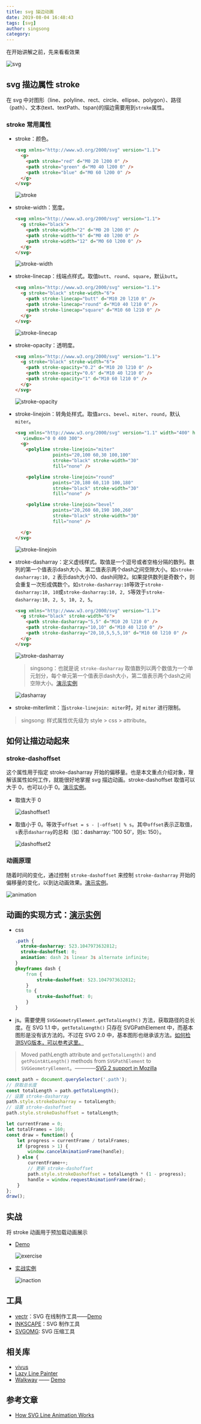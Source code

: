 ```yaml
---
title: svg 描边动画
date: 2019-08-04 16:48:43
tags: [svg]
author: singsong
category:
---
```



在开始讲解之前，先来看看效果

![svg](https://raw.githubusercontent.com/zhansingsong/fe-tutorials/master/svg%E6%8F%8F%E8%BE%B9%E5%8A%A8%E7%94%BB/imgs/svg.gif)

## svg 描边属性 stroke

在 svg 中对图形（line、polyline、rect、circle、ellipse、polygon）、路径（path）、文本(text、textPath、tspan)的描边需要用到`stroke`属性。

### stroke 常用属性

- stroke：颜色。
  ```html
  <svg xmlns="http://www.w3.org/2000/svg" version="1.1">
    <g>
      <path stroke="red" d="M0 20 l200 0" />
      <path stroke="green" d="M0 40 l200 0" />
      <path stroke="blue" d="M0 60 l200 0" />
    </g>
  </svg>
  ```
  ![stroke](https://raw.githubusercontent.com/zhansingsong/fe-tutorials/master/svg%E6%8F%8F%E8%BE%B9%E5%8A%A8%E7%94%BB/imgs/stroke.png)

- stroke-width：宽度。
  ```html
  <svg xmlns="http://www.w3.org/2000/svg" version="1.1">
    <g stroke="black">
      <path stroke-width="2" d="M0 20 l200 0" />
      <path stroke-width="6" d="M0 40 l200 0" />
      <path stroke-width="12" d="M0 60 l200 0" />
    </g>
  </svg>
  ```
  ![stroke-width](https://raw.githubusercontent.com/zhansingsong/fe-tutorials/master/svg%E6%8F%8F%E8%BE%B9%E5%8A%A8%E7%94%BB/imgs/stroke-width.png)

- stroke-linecap：线端点样式。取值`butt`、`round`、`square`，默认`butt`。
  ```html
  <svg xmlns="http://www.w3.org/2000/svg" version="1.1">
    <g stroke="black" stroke-width="6">
      <path stroke-linecap="butt" d="M10 20 l210 0" />
      <path stroke-linecap="round" d="M10 40 l210 0" />
      <path stroke-linecap="square" d="M10 60 l210 0" />
    </g>
  </svg>
  ```
  ![stroke-linecap](https://raw.githubusercontent.com/zhansingsong/fe-tutorials/master/svg%E6%8F%8F%E8%BE%B9%E5%8A%A8%E7%94%BB/imgs/stroke-linecap.png)
- stroke-opacity：透明度。
  ```html
  <svg xmlns="http://www.w3.org/2000/svg" version="1.1">
    <g stroke="black" stroke-width="6">
      <path stroke-opacity="0.2" d="M10 20 l210 0" />
      <path stroke-opacity="0.6" d="M10 40 l210 0" />
      <path stroke-opacity="1" d="M10 60 l210 0" />
    </g>
  </svg>
  ```
  ![stroke-opacity](https://raw.githubusercontent.com/zhansingsong/fe-tutorials/master/svg%E6%8F%8F%E8%BE%B9%E5%8A%A8%E7%94%BB/imgs/stroke-opacity.png)
  
- stroke-linejoin：转角处样式。取值`arcs`、`bevel`、`miter`、`round`，默认`miter`。
  ```html
  <svg xmlns="http://www.w3.org/2000/svg" version="1.1" width="400" height="300"
     viewBox="0 0 400 300">
    <g>
      <polyline stroke-linejoin="miter"
                points="20,100 60,30 100,100"
                stroke="black" stroke-width="30"
                fill="none" />

      <polyline stroke-linejoin="round"
                points="20,180 60,110 100,180"
                stroke="black" stroke-width="30"
                fill="none" />

      <polyline stroke-linejoin="bevel"
                points="20,260 60,190 100,260"
                stroke="black" stroke-width="30"
                fill="none" />

    </g>
  </svg>
  ```
  ![stroke-linejoin](https://raw.githubusercontent.com/zhansingsong/fe-tutorials/master/svg%E6%8F%8F%E8%BE%B9%E5%8A%A8%E7%94%BB/imgs/stroke-linejoin.png)

- stroke-dasharray：定义虚线样式。取值是一个逗号或者空格分隔的数列。数列的第一个值表示dash大小、第二值表示两个dash之间空隙大小。如`stroke-dasharray:10, 2` 表示dash大小10、dash间隙2。如果提供数列是奇数个，则会重复一次形成偶数个。如`stroke-dasharray:10`等效于`stroke-dasharray:10, 10`或`stroke-dasharray:10, 2, 5`等效于`stroke-dasharray:10, 2, 5, 10, 2, 5`。

  ```html
  <svg xmlns="http://www.w3.org/2000/svg" version="1.1">
    <g stroke="black" stroke-width="6">
      <path stroke-dasharray="5,5" d="M10 20 l210 0" />
      <path stroke-dasharray="10,10" d="M10 40 l210 0" />
      <path stroke-dasharray="20,10,5,5,5,10" d="M10 60 l210 0" />
    </g>
  </svg>
  ```
  ![stroke-dasharray](https://raw.githubusercontent.com/zhansingsong/fe-tutorials/master/svg%E6%8F%8F%E8%BE%B9%E5%8A%A8%E7%94%BB/imgs/stroke-dasharray.png)
  >singsong：也就是说 `stroke-dasharray` 取值数列以两个数值为一个单元划分，每个单元第一个值表示dash大小，第二值表示两个dash之间空隙大小。[演示实例](http://htmlpreview.github.io/?https://github.com/zhansingsong/fe-tutorials/blob/master/svg描边动画/demo/stroke-dasharray.html)

  ![dasharray](https://raw.githubusercontent.com/zhansingsong/fe-tutorials/master/svg%E6%8F%8F%E8%BE%B9%E5%8A%A8%E7%94%BB/imgs/dasharray.gif)

- stroke-miterlimit：当`stroke-linejoin: miter`时，对 `miter` 进行限制。


> singsong: 样式属性优先级为 style > css > attribute。

## 如何让描边动起来

### stroke-dashoffset

这个属性用于指定 stroke-dasharray 开始的偏移量。也是本文重点介绍对象，理解该属性如何工作，就能很好地掌握 svg 描边动画。stroke-dashoffset 取值可以大于 0，也可以小于 0。[演示实例](http://htmlpreview.github.io/?https://github.com/zhansingsong/fe-tutorials/blob/master/svg描边动画/demo/stroke-dashoffset.html)。
- 取值大于 0

  ![dashoffset1](https://raw.githubusercontent.com/zhansingsong/fe-tutorials/master/svg%E6%8F%8F%E8%BE%B9%E5%8A%A8%E7%94%BB/imgs/dashoffset1.gif)

- 取值小于 0。等效于`offset = s - |-offset| % s`。其中`offset`表示正取值，`s`表示`dasharray`的总和（如：dasharray: '100 50'，则s: 150）。

  ![dashoffset2](https://raw.githubusercontent.com/zhansingsong/fe-tutorials/master/svg%E6%8F%8F%E8%BE%B9%E5%8A%A8%E7%94%BB/imgs/dashoffset2.gif)


### 动画原理

随着时间的变化，通过控制 `stroke-dashoffset` 来控制 `stroke-dasharray` 开始的偏移量的变化，以到达动画效果。[演示实例](http://htmlpreview.github.io/?https://github.com/zhansingsong/fe-tutorials/blob/master/svg描边动画/demo/animation_js.html)。

![animation](https://raw.githubusercontent.com/zhansingsong/fe-tutorials/master/svg%E6%8F%8F%E8%BE%B9%E5%8A%A8%E7%94%BB/imgs/animation.gif)

## 动画的实现方式：[演示实例](http://htmlpreview.github.io/?https://github.com/zhansingsong/fe-tutorials/blob/master/svg描边动画/demo/animation_demo.html)

- css
  ```css
  .path {
    stroke-dasharray: 523.1047973632812;
    stroke-dashoffset: 0;
    animation: dash 2s linear 3s alternate infinite;
  }
  @keyframes dash {
      from {
          stroke-dashoffset: 523.1047973632812;
      }
      to {
          stroke-dashoffset: 0;
      }
  }
  ```
- js。需要使用 `SVGGeometryElement.getTotalLength()` 方法，获取路径的总长度。在 SVG 1.1 中，`getTotalLength()` 只存在 SVGPathElement 中，而基本图形是没有该方法的。不过在 SVG 2.0 中，基本图形也继承该方法。[如何检测SVG版本，可以参考这里。](https://stackoverflow.com/questions/26088839/how-do-i-know-if-my-browser-supports-svg-2-0)
> Moved pathLength attribute and `getTotalLength()` and `getPointAtLength()` methods from `SVGPathElement` to `SVGGeometryElement`。————[SVG 2 support in Mozilla
](https://developer.mozilla.org/en-US/docs/Web/SVG/SVG_2_support_in_Mozilla)

  ```js
  const path = document.querySelector('.path');
  // 获取总长度
  const totalLength = path.getTotalLength();
  // 设置 stroke-dasharray
  path.style.strokeDasharray = totalLength;
  // 设置 stroke-dashoffset
  path.style.strokeDashoffset = totalLength;

  let currentFrame = 0;
  let totalFrames = 160;
  const draw = function() {
      let progress = currentFrame / totalFrames;
      if (progress > 1) {
          window.cancelAnimationFrame(handle);
      } else {
          currentFrame++;
          // 更新 stroke-dashoffset
          path.style.strokeDashoffset = totalLength * (1 - progress);
          handle = window.requestAnimationFrame(draw);
      }
  };
  draw();
  ```

## 实战

将 stroke 动画用于预加载动画展示

- [Demo](http://htmlpreview.github.io/?https://github.com/zhansingsong/fe-tutorials/blob/master/svg描边动画/demo/exercise.html)

  ![exercise](https://raw.githubusercontent.com/zhansingsong/fe-tutorials/master/svg%E6%8F%8F%E8%BE%B9%E5%8A%A8%E7%94%BB/imgs/exercise.gif)

- [实战实例](https://tympanus.net/Development/SVGDrawingAnimation/index.html)

  ![inaction](https://raw.githubusercontent.com/zhansingsong/fe-tutorials/master/svg%E6%8F%8F%E8%BE%B9%E5%8A%A8%E7%94%BB/imgs/inaction.gif)

## 工具
- [vectr](https://vectr.com/)：SVG 在线制作工具——[Demo](https://dev.to/oppnheimer/you-too-can-animate-svg-line-animation-jgm)
- [INKSCAPE](https://inkscape.org/)：SVG 制作工具
- [SVGOMG](https://jakearchibald.github.io/svgomg/): SVG 压缩工具



## 相关库
- [vivus](http://maxwellito.github.io/vivus/)
- [Lazy Line Painter](https://github.com/camoconnell/lazy-line-painter)
- [Walkway](https://github.com/ConnorAtherton/walkway) —— [Demo](https://www.polygon.com/a/ps4-review)

## 参考文章
- [How SVG Line Animation Works](https://css-tricks.com/svg-line-animation-works/)